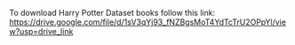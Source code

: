 To download Harry Potter Dataset books follow this link: https://drive.google.com/file/d/1sV3qYj93_fNZBgsMoT4YdTcTrU2OPpYl/view?usp=drive_link